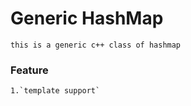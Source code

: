 # Generic HashMap

`this is a generic c++ class of hashmap`

### Feature

	1.`template support`
	
	
	